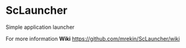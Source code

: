 ScLauncher
==========

Simple application launcher

For more information __Wiki__  https://github.com/mrekin/ScLauncher/wiki
